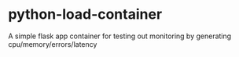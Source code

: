 # python-load-container
A simple flask app container for testing out monitoring by generating cpu/memory/errors/latency
